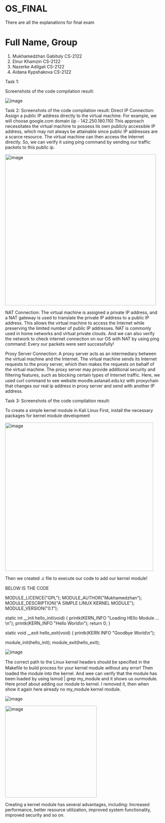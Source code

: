 # OS_FINAL
There are all the explanations for final exam
#	Full Name,	Group 
1)	Mukhamedzhan Gabituly	CS-2122
2)	Elnur Khamzin	CS-2122
3)	Nazerke Adilgali	CS-2122
4)  Aidana Kypshakova CS-2122

Task 1:


Screenshots of the code compilation result:


![image](https://user-images.githubusercontent.com/86833038/218450877-09f11949-274a-497e-bf14-cf78429a11f2.png)



Task 2:
Screenshots of the code compilation result:
Direct IP Connection:
Assign a public IP address directly to the virtual machine.
For example, we will choose google.com domain (ip - 142.250.180.110)
This approach necessitates the virtual machine to possess its own publicly accessible IP address, which may not always be attainable since public IP addresses are a scarce resource.
The virtual machine can then access the Internet directly.
So, we can verify it using ping command by sending our traffic packets to this public ip.


<img width="488" alt="image" src="https://user-images.githubusercontent.com/86833038/218451066-5170f6b1-2c79-4906-b7b0-157daee2d528.png">


NAT Connection:
The virtual machine is assigned a private IP address, and a NAT gateway is used to translate the private IP address to a public IP address.
This allows the virtual machine to access the Internet while preserving the limited number of public IP addresses.
NAT is commonly used in home networks and virtual private clouds.
And we can also verify the network to check internet connection on our OS with NAT by using ping command:
Every our packets were sent successfully!


Proxy Server Connection:
A proxy server acts as an intermediary between the virtual machine and the Internet.
The virtual machine sends its Internet requests to the proxy server, which then makes the requests on behalf of the virtual machine.
The proxy server may provide additional security and ﬁltering features, such as blocking certain types of Internet traffic.
Here, we used curl command to see website moodle.astanait.edu.kz with proxychain that changes our real ip address in proxy server and send with another IP address.



Task 3:
Screenshots of the code compilation result:

To create a simple kernel module in Kali Linux
First, install the necessary packages for kernel module development

<img width="479" alt="image" src="https://user-images.githubusercontent.com/86833038/218451382-10dc2453-617d-459f-ba52-c4af0a91c1d8.png">


Then we created .c ﬁle to execute our code to add our kernel module!

BELOW IS THE CODE 

  MODULE_LICENCE("GPL");
  MODULE_AUTHOR("Mukhamedzhan");
  MODULE_DESCRIPTION("A SIMPLE LINUX KERNEL MODULE");
  MODULE_VERSION("0.1");

  static int __init hello_init(void) {
    printk(KERN_INFO "Loading HEllo Module ... \n");
    printk(KERN_INFO "Hello World\n");
    return 0;
  }

  static void __exit hello_exit(void) {
    printk(KERN INFO "Goodbye World\n");

  module_init(hello_init);
  module_exit(hello_exit);

![image](https://user-images.githubusercontent.com/86833038/218451402-47bcb0dd-dd47-45a0-81ba-6ab53b43eb46.png)


The correct path to the Linux kernel headers should be speciﬁed in the Makeﬁle to build process for your kernel module without any error!
Then loaded the module into the kernel. And wee can verify that the module has been loaded by using lsmod | grep my_module and it shows us ourmodule.
Here proof about adding our module to kernel. I removed it, then when show it again here already no my_module kernel module.

![image](https://user-images.githubusercontent.com/86833038/218451450-2d20f1f6-30d8-426f-a863-3096643d4877.png)

<img width="296" alt="image" src="https://user-images.githubusercontent.com/86833038/218451502-cbfc6b4a-340e-49e6-8482-19923b4ba888.png">


Creating a kernel module has several advantages, including:
Increased performance, better resource utilization, improved system functionality, improved security and so on.

